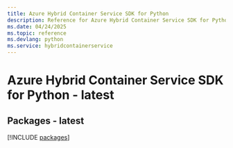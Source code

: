 ```yaml
---
title: Azure Hybrid Container Service SDK for Python
description: Reference for Azure Hybrid Container Service SDK for Python
ms.date: 04/24/2025
ms.topic: reference
ms.devlang: python
ms.service: hybridcontainerservice
---
```

# Azure Hybrid Container Service SDK for Python - latest
## Packages - latest
[!INCLUDE [packages](hybrid-container-service-index.md)]